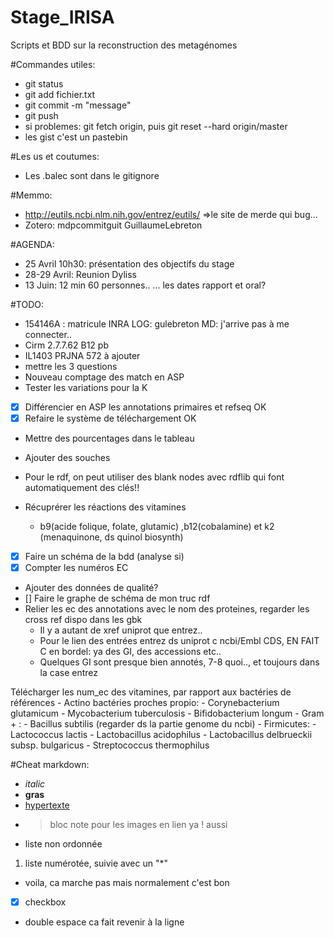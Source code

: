 # Stage_IRISA
Scripts et BDD sur la reconstruction des metagénomes

#Commandes utiles:
- git status
- git add fichier.txt
- git commit -m "message"
- git push
- si problemes: git fetch origin, puis git reset --hard origin/master
- les gist c'est un pastebin

#Les us et coutumes:
- Les .balec sont dans le gitignore 

#Memmo:
- http://eutils.ncbi.nlm.nih.gov/entrez/eutils/ =>le site de merde qui bug...
- Zotero: mdpcommitguit GuillaumeLebreton

#AGENDA:
- 25 Avril 10h30: présentation des objectifs du stage 
- 28-29 Avril: Reunion Dyliss
- 13 Juin: 12 min 60 personnes..
... les dates rapport et oral?

#TODO:
- 154146A : matricule INRA LOG: gulebreton MD: j'arrive pas à me connecter..
- Cirm 2.7.7.62 B12 pb
- IL1403 PRJNA 572 à ajouter
- mettre les 3 questions
- Nouveau comptage des match en ASP
- Tester les variations pour la K
- [X] Différencier en ASP les annotations primaires et refseq OK
- [X] Refaire le système de téléchargement OK
- Mettre des pourcentages dans le tableau
- Ajouter des souches

- Pour le rdf, on peut utiliser des blank nodes avec rdflib qui font automatiquement des clés!!
- Récuprérer les réactions des vitamines
    - b9(acide folique, folate, glutamic) ,b12(cobalamine) et k2 (menaquinone, ds quinol biosynth)
- [x] Faire un schéma de la bdd (analyse si)
- [x] Compter les numéros EC
- Ajouter des données de qualité?
- [] Faire le graphe de schéma de mon truc rdf
- Relier les ec des annotations avec le nom des proteines, regarder les cross ref dispo dans les gbk
    - Il y a autant de xref uniprot que entrez..
    - Pour le lien des entrées entrez ds uniprot c ncbi/Embl CDS, EN FAIT C en bordel: ya des GI, des accessions etc..
    - Quelques GI sont presque bien annotés, 7-8 quoi.., et toujours dans la case entrez
    
 Télécharger les num_ec des vitamines, par rapport aux bactéries de références
    - Actino bactéries proches propio:
        - Corynebacterium glutamicum
        - Mycobacterium tuberculosis
        - Bifidobacterium longum
    - Gram + :
        - Bacillus subtilis (regarder ds la partie genome du ncbi)
    - Firmicutes:
        - Lactococcus lactis
        - Lactobacillus acidophilus
        - Lactobacillus delbrueckii subsp. bulgaricus
        - Streptococcus thermophilus

#Cheat markdown:
- _italic_
- **gras**
- [hypertexte](https://intranet.inria.fr/)
- >bloc note pour les images en lien ya ! aussi
* liste non ordonnée
1. liste numérotée, suivie avec un "*"
* voila, ca marche pas mais normalement c'est bon
* [x] checkbox
- double espace ca fait revenir à la ligne

